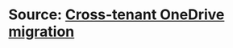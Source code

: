 # Source: [Cross-tenant OneDrive migration](https://learn.microsoft.com/en-us/microsoft-365/enterprise/cross-tenant-onedrive-migration?view=o365-worldwide)

